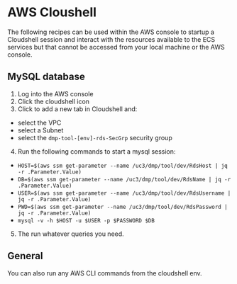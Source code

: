 # AWS Cloushell

The following recipes can be used within the AWS console to startup a Cloudshell session and interact with the resources available to the ECS services but that cannot be accessed from your local machine or the AWS console.

## MySQL database

1. Log into the AWS console
2. Click the cloudshell icon
3. Click to add a new tab in Cloudshell and:
  - select the VPC
  - select a Subnet
  - select the `dmp-tool-[env]-rds-SecGrp` security group
4. Run the following commands to start a mysql session:
  - `HOST=$(aws ssm get-parameter --name /uc3/dmp/tool/dev/RdsHost | jq -r .Parameter.Value)`
  - `DB=$(aws ssm get-parameter --name /uc3/dmp/tool/dev/RdsName | jq -r .Parameter.Value)`
  - `USER=$(aws ssm get-parameter --name /uc3/dmp/tool/dev/RdsUsername | jq -r .Parameter.Value)`
  - `PWD=$(aws ssm get-parameter --name /uc3/dmp/tool/dev/RdsPassword | jq -r .Parameter.Value)`
  - `mysql -v -h $HOST -u $USER -p $PASSWORD $DB`
5. The run whatever queries you need.

## General

You can also run any AWS CLI commands from the cloudshell env.
